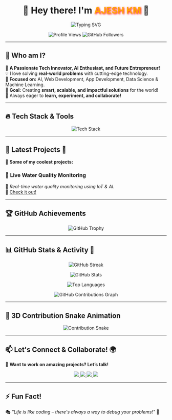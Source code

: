 <h1 align="center">  
  🚀 Hey there! I'm <strong><span style="color:#FFA500; text-shadow: 2px 2px 5px red;">AJESH KM</span></strong> 👋  
</h1>  

<p align="center">
  <img src="https://readme-typing-svg.herokuapp.com?font=Fira+Code&weight=600&size=24&pause=1000&color=F7C400&center=true&vCenter=true&width=700&lines=Tech+Enthusiast+%7C+Web+Dev+%7C+AI+Lover;Flutter+Flow+%7C+Data+Science+Learner+%7C+Innovator;Building+Smart+Solutions!+💡;Future+Entrepreneur+%7C+Let's+Collaborate!+🤝" alt="Typing SVG" />  
</p>  

<p align="center">
  <img src="https://komarev.com/ghpvc/?username=ajeshkm&label=🔥+Profile+Views&color=blue&style=flat" alt="Profile Views" />
  <img src="https://img.shields.io/github/followers/ajeshkm?label=Followers&style=social" alt="GitHub Followers">
</p>

---

## 🎨 **Who am I?**  
🌟 **A Passionate Tech Innovator, AI Enthusiast, and Future Entrepreneur!**  
💡 I love solving **real-world problems** with cutting-edge technology.  
📌 **Focused on:** AI, Web Development, App Development, Data Science & Machine Learning.  
🎯 **Goal:** Creating **smart, scalable, and impactful solutions** for the world!  
🚀 Always eager to **learn, experiment, and collaborate!**  

---

## 🔥 **Tech Stack & Tools**  
<p align="center">  
  <img src="https://skillicons.dev/icons?i=python,dart,flutter,,firebase,tensorflow,react,aws,docker,github,git,vscode" alt="Tech Stack" />  
</p>  

---

## 💎 **Latest Projects** 🚀  
🎯 **Some of my coolest projects:**  

### 🌊 **Live Water Quality Monitoring**  
📌 *Real-time water quality monitoring using IoT & AI.*  
🔗 [Check it out!](https://github.com/ajeshkm/live-water-quality-monitoring)  


---

## 🏆 **GitHub Achievements**  
<p align="center">
  <img src="https://github-profile-trophy.vercel.app/?username=ajeshkm&theme=radical&no-frame=true&margin-w=10" alt="GitHub Trophy">
</p>

---

## 📊 **GitHub Stats & Activity** 🌟  
<p align="center">
  <img src="https://github-readme-streak-stats.herokuapp.com?user=ajeshkm&theme=neon-dark&hide_border=true" alt="GitHub Streak" />
</p>  

<p align="center">
  <img src="https://github-readme-stats.vercel.app/api?username=ajeshkm&show_icons=true&theme=tokyonight&border_color=ffcc00" alt="GitHub Stats" />
</p>

<p align="center">
  <img src="https://github-readme-stats.vercel.app/api/top-langs/?username=ajeshkm&layout=compact&theme=tokyonight&border_color=ffcc00" alt="Top Languages" />
</p>

<p align="center">
  <img src="https://github-profile-summary-cards.vercel.app/api/cards/profile-details?username=ajeshkm&theme=github_dark" alt="GitHub Contributions Graph">
</p>

---

## 🐍 **3D Contribution Snake Animation**  
<p align="center">
  <img src="https://github.com/ajeshkm/ajeshkm/blob/output/github-contribution-grid-snake.svg" alt="Contribution Snake">
</p>

---

## 📫 **Let's Connect & Collaborate!** 🌍  
💬 **Want to work on amazing projects? Let’s talk!**  

<p align="center">  
  <a href="https://linkedin.com/in/ajesh-km-6a868626a">
    <img src="https://img.shields.io/badge/-LinkedIn-0077B5?style=for-the-badge&logo=linkedin&logoColor=white" />  
  </a>  
  <a href="https://twitter.com/ajeshkm">
    <img src="https://img.shields.io/badge/-Twitter-1DA1F2?style=for-the-badge&logo=twitter&logoColor=white" />  
  </a>  
  <a href="mailto:ajesh321km2@gmail.com">
    <img src="https://img.shields.io/badge/-Email-D14836?style=for-the-badge&logo=gmail&logoColor=white" />  
  </a>  
  <a href="https://github.com/ajeshkm">
    <img src="https://img.shields.io/badge/-GitHub-181717?style=for-the-badge&logo=github&logoColor=white" />  
  </a>  
</p>  

---

## ⚡ **Fun Fact!**  
🎭 *"Life is like coding – there's always a way to debug your problems!"* 🚀  
